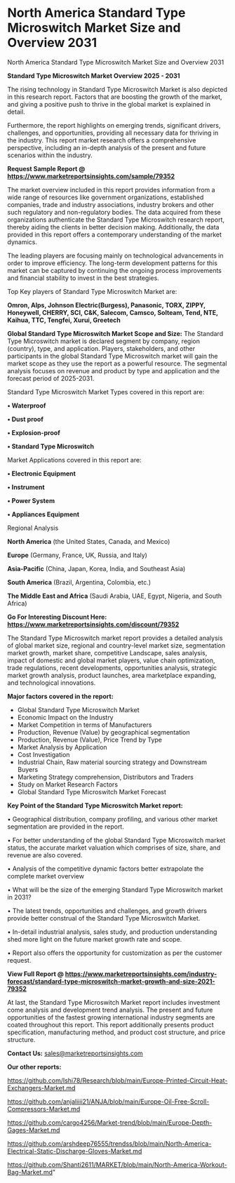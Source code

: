 # North America Standard Type Microswitch Market Size and Overview 2031
North America Standard Type Microswitch Market Size and Overview 2031

<Strong> Standard Type Microswitch Market Overview 2025 - 2031</strong>

The rising technology in Standard Type Microswitch Market is also depicted in this research report. Factors that are boosting the growth of the market, and giving a positive push to thrive in the global market is explained in detail.

Furthermore, the report highlights on emerging trends, significant drivers, challenges, and opportunities, providing all necessary data for thriving in the industry. This report market research offers a comprehensive perspective, including an in-depth analysis of the present and future scenarios within the industry.

<strong>Request Sample Report @ <a href=https://www.marketreportsinsights.com/sample/79352>https://www.marketreportsinsights.com/sample/79352</a></strong>

The market overview included in this report provides information from a wide range of resources like government organizations, established companies, trade and industry associations, industry brokers and other such regulatory and non-regulatory bodies. The data acquired from these organizations authenticate the Standard Type Microswitch research report, thereby aiding the clients in better decision making. Additionally, the data provided in this report offers a contemporary understanding of the market dynamics.

The leading players are focusing mainly on technological advancements in order to improve efficiency. The long-term development patterns for this market can be captured by continuing the ongoing process improvements and financial stability to invest in the best strategies.

Top Key players of Standard Type Microswitch Market are:

<strong>Omron, Alps, Johnson Electric(Burgess), Panasonic, TORX, ZIPPY, Honeywell, CHERRY, SCI, C&K, Salecom, Camsco, Solteam, Tend, NTE, Kaihua, TTC, Tengfei, Xurui, Greetech</strong>

<strong><b>Global Standard Type Microswitch Market Scope and Size:</b></strong>
The Standard Type Microswitch market is declared segment by company, region (country), type, and application. Players, stakeholders, and other participants in the global Standard Type Microswitch market will gain the market scope as they use the report as a powerful resource. The segmental analysis focuses on revenue and product by type and application and the forecast period of 2025-2031.

Standard Type Microswitch Market Types covered in this report are:

<strong>• Waterproof

• Dust proof

• Explosion-proof

• Standard Type Microswitch</strong>

Market Applications covered in this report are:

<strong>• Electronic Equipment

• Instrument

• Power System

• Appliances Equipment</strong> 

Regional Analysis

<strong>North America</strong> (the United States, Canada, and Mexico)

<strong>Europe</strong> (Germany, France, UK, Russia, and Italy)

<strong>Asia-Pacific</strong> (China, Japan, Korea, India, and Southeast Asia)

<strong>South America</strong> (Brazil, Argentina, Colombia, etc.)

<strong>The Middle East and Africa</strong> (Saudi Arabia, UAE, Egypt, Nigeria, and South Africa)

<strong>Go For Interesting Discount Here: <a href=https://www.marketreportsinsights.com/discount/79352>https://www.marketreportsinsights.com/discount/79352</a></strong>

The Standard Type Microswitch market report provides a detailed analysis of global market size, regional and country-level market size, segmentation market growth, market share, competitive Landscape, sales analysis, impact of domestic and global market players, value chain optimization, trade regulations, recent developments, opportunities analysis, strategic market growth analysis, product launches, area marketplace expanding, and technological innovations.

<strong><b>Major factors covered in the report:</b></strong>
<ul>
  <li>Global Standard Type Microswitch Market </li>
  <li>Economic Impact on the Industry</li>
  <li>Market Competition in terms of Manufacturers</li>
  <li>Production, Revenue (Value) by geographical segmentation</li>
  <li>Production, Revenue (Value), Price Trend by Type</li>
  <li>Market Analysis by Application</li>
  <li>Cost Investigation</li>
  <li>Industrial Chain, Raw material sourcing strategy and Downstream Buyers</li>
  <li>Marketing Strategy comprehension, Distributors and Traders</li>
  <li>Study on Market Research Factors</li>
  <li>Global Standard Type Microswitch Market Forecast</li>
</ul>

<strong><b>Key Point of the Standard Type Microswitch Market report:</b></strong>

• Geographical distribution, company profiling, and various other market segmentation are provided in the report.

• For better understanding of the global Standard Type Microswitch market status, the accurate market valuation which comprises of size, share, and revenue are also covered.

• Analysis of the competitive dynamic factors better extrapolate the complete market overview

• What will be the size of the emerging Standard Type Microswitch market in 2031?

• The latest trends, opportunities and challenges, and growth drivers provide better construal of the Standard Type Microswitch Market.

• In-detail industrial analysis, sales study, and production understanding shed more light on the future market growth rate and scope.

• Report also offers the opportunity for customization as per the customer request.

<strong><b>View Full Report @ <a href=https://www.marketreportsinsights.com/industry-forecast/standard-type-microswitch-market-growth-and-size-2021-79352>https://www.marketreportsinsights.com/industry-forecast/standard-type-microswitch-market-growth-and-size-2021-79352</a></b></strong>


At last, the Standard Type Microswitch Market report includes investment come analysis and development trend analysis. The present and future opportunities of the fastest growing international industry segments are coated throughout this report. This report additionally presents product specification, manufacturing method, and product cost structure, and price structure.

<strong>Contact Us:</strong>
sales@marketreportsinsights.com

<strong>Our other reports:</strong>

<a href=https://github.com/Ishi78/Research/blob/main/Europe-Printed-Circuit-Heat-Exchangers-Market.md>https://github.com/Ishi78/Research/blob/main/Europe-Printed-Circuit-Heat-Exchangers-Market.md</a>

<a href=https://github.com/anjaliiii21/ANJA/blob/main/Europe-Oil-Free-Scroll-Compressors-Market.md>https://github.com/anjaliiii21/ANJA/blob/main/Europe-Oil-Free-Scroll-Compressors-Market.md</a>

<a href=https://github.com/cargo4256/Market-trend/blob/main/Europe-Depth-Gages-Market.md>https://github.com/cargo4256/Market-trend/blob/main/Europe-Depth-Gages-Market.md</a>

<a href=https://github.com/arshdeep76555/trendss/blob/main/North-America-Electrical-Static-Discharge-Gloves-Market.md>https://github.com/arshdeep76555/trendss/blob/main/North-America-Electrical-Static-Discharge-Gloves-Market.md</a>

<a href=https://github.com/Shanti2611/MARKET/blob/main/North-America-Workout-Bag-Market.md>https://github.com/Shanti2611/MARKET/blob/main/North-America-Workout-Bag-Market.md</a>"
